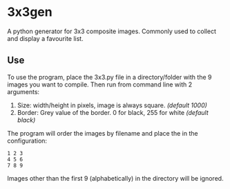# 3x3gen

A python generator for 3x3 composite images. Commonly used to collect and display a favourite list.

## Use

To use the program, place the 3x3.py file in a directory/folder with the 9 images you want to compile. Then run from command line with 2 arguments:

1. Size: width/height in pixels, image is always square. *(default 1000)*
2. Border: Grey value of the border. 0 for black, 255 for white *(default black)*

The program will order the images by filename and place the in the configuration:

```
1 2 3
4 5 6
7 8 9
```

Images other than the first 9 (alphabetically) in the directory will be ignored.